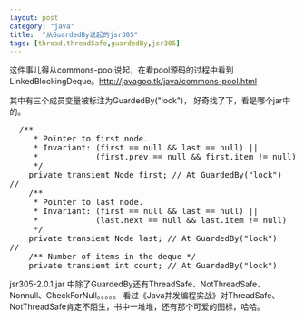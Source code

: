 ```yaml
---
layout: post
category: "java"
title:  "从GuardedBy说起的jsr305"
tags: [thread,threadSafe,guardedBy,jsr305]
---
```


这件事儿得从commons-pool说起，在看pool源码的过程中看到LinkedBlockingDeque。http://javagoo.tk/java/commons-pool.html

其中有三个成员变量被标注为GuardedBy("lock")， 好奇找了下，看是哪个jar中的。
<pre class="prettyPrint">
  /**
     * Pointer to first node.
     * Invariant: (first == null && last == null) ||
     *            (first.prev == null && first.item != null)
     */
    private transient Node<E> first; // At GuardedBy("lock")
//
    /**
     * Pointer to last node.
     * Invariant: (first == null && last == null) ||
     *            (last.next == null && last.item != null)
     */
    private transient Node<E> last; // At GuardedBy("lock")
//
    /** Number of items in the deque */
    private transient int count; // At GuardedBy("lock")
</pre>

jsr305-2.0.1.jar 中除了GuardedBy还有ThreadSafe、NotThreadSafe、Nonnull、CheckForNull。。。。。
看过《Java并发编程实战》对ThreadSafe、NotThreadSafe肯定不陌生，书中一堆堆，还有那个可爱的图标，哈哈。

